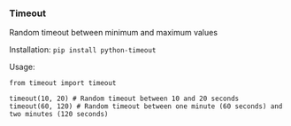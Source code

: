 ### Timeout
Random timeout between minimum and maximum values

Installation:
`pip install python-timeout`

Usage:
```
from timeout import timeout

timeout(10, 20) # Random timeout between 10 and 20 seconds
timeout(60, 120) # Random timeout between one minute (60 seconds) and two minutes (120 seconds)
```

